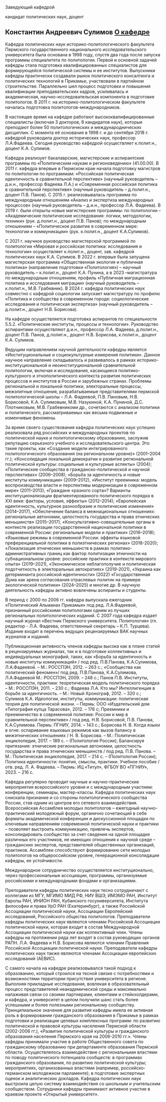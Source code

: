 Заведующий кафедрой
   

 кандидат политических наук, доцент
   

**Константин Андреевич Сулимов**
[О кафедре](http://www.psu.ru/fakultety/istoriko-politologicheskij-fakultet/kafedry/kafedra-politicheskikh-nauk/o-kafedre)
---------------------------------------------------------------------------------------------------------





 Кафедра политических наук историко-политологического факультета Пермского государственного национального исследовательского университета была основана в 1998 году, спустя два года после запуска программы специалитета по политологии. Первой и основной задачей кафедры стала подготовка квалифицированных специалистов для формирующейся политической системы и ее институтов. Выпускники кафедры практически создавали рынок политического консалтинга и политических технологий в Прикамье, участвовали в партийном строительстве. Параллельно шел процесс подготовки и повышения квалификации преподавательских кадров, усиливалась и академическая, научно-исследовательская компонента в подготовке политологов. В 2011 г. на историко-политологическом факультете началась подготовка политологов-международников.
   

  

 В настоящее время на кафедре работают высококвалифицированные специалисты (включая 3 докторов, 8 кандидатов наук), которые преподают более 50 политологических и международнических дисциплин. С момента её основания в 1998 г. и до сентября 2018 г. кафедрой руководила доктор исторических наук, профессор Л.А.Фадеева. Сегодня руководство кафедрой осуществляет к.полит.н., доцент К.А. Сулимов.
   

  

 Кафедра реализует бакалаврские, магистерские и аспирантские программы по «Политическим наукам и регионоведению» (41.00.00). В 2011 г. кафедра впервые в Пермском крае начала подготовку магистров по политологии по программам: «Российская политическая идентичность в сравнительной перспективе» (научный руководитель – д.и.н., профессор Фадеева Л.А.) и «Современная российская политика в сравнительной перспективе» (научный руководитель – д.полит.н., доцент П.В. Панов). С 2015 г. реализовывалась программа по международным отношениям «Анализ и экспертиза международных процессов» (научный руководитель – д.и.н., профессор Л.А. Фадеева). В 2019 г. были открыты новые магистерские программы: по политологии – «Академические политические исследования: логики, методологии, техники» (рук. д.полит.н., доцент П.В. Панов); по международным отношениям – «Политическое развитие в современном мире: технологии и коммуникации» (рук. к.полит.н., доцент К.А.Сулимов).
   

  

 С 2021 г. научное руководство магистерской программой по политологии «Мировая и российская политика: исследования и технологии» осуществляет к.полит.н., доцент, зав. кафедрой политических наук К.А. Сулимов. В 2022 г. впервые была запущена магистерская программа «Общественная экология и публичная политика» (направление подготовки «Политология») – научный руководитель – к.полит.н., доцент К.А. Пунина, а в 2023 –магистратура по международным отношениям, профиль «Публичная миграционная политика и исследования миграции» (научный руководитель – к.полит.н., М.В. Грабевник). В 2024 г. кафедра политических наук совместно с кафедрой социологии запускает магистратуру по профилю «Политика и сообщества в современном городе: социологические исследования и политическая экспертиза» (научный руководитель – д.полит.н., доцент Н.В. Борисова).
   

  

 На кафедре осуществляется подготовка аспирантов по специальности 5.5.2. «Политические институты, процессы и технологии». Руководство аспирантами осуществляют д.и.н., профессор Л.А. Фадеева, д.полит.н., доцент П.В. Панов, д.полит.н., доцент Н.В. Борисова, к.полит.н., доцент К.А. Сулимов.
   

  

 Ведущим направлением научной деятельности кафедры является «Институциональные и социокультурные измерения политики». Данное научное направление складывалось и развивалось в рамках историко-институциональной и неоинституциональной сравнительной политологии, включая и исследования, касающиеся политико-культурного  и этнополитического контекста развития политических процессов и институтов в России и зарубежных странах. Проблемы региональной и локальной политики, электоральные процессы, межэлитные отношения, разрабатываемые представителями пермской политологической школы – Л.А. Фадеевой, П.В. Пановым, Н.В. Борисовой, К.А. Сулимовым, М.В. Назукиной, К.А. Пуниной, Д.С. Плотниковым, М.В. Грабевникоми др., сочетаются с анализом политики и политического, рассматриваемых как весьма подвижные и изменчивые феномены.
   

  

 За время своего существования кафедра политических наук успешно реализовала ряд российских и международных проектов по политической науке и политологическому образованию, заслужив репутацию серьезного учебного и исследовательского центра. Это такие проекты, как «Создание модели интегрированного политологического образования (на региональном уровне)» (2001–2004 гг.); «Консолидация локальной демократии и развитие региональной политической культуры: социальные и культурные аспекты» (2004); «Политические сообщества в гражданско-политической и научной перспективах» (2006–2008); «Борьба за идентичность и новые институты коммуникации» (2009–2012), «Институт преемника: модель воспроизводства власти и перспективы модернизации в современном мире» (2011–2013); «Граждане «разного сорта»? Варианты институционализации фрагментированного политического порядка в XXI веке: факторы, условия, эффекты» (2012–2014); «Европейская идентичность, культурное разнообразие и политические изменения» (2014–2017), «Обеспечение баланса в межнациональных отношениях: региональные автономии, целостность государства и права этнических меньшинств» (2015–2017), «Консультативно-совещательные органы в контексте реализации государственной национальной политики в современной России: региональные модели и практики» (2016–2018); «Языковые режимы в современной России: эффекты языковой преференциальной политики в полиэтнических регионах» (2018-2020); «Локализация этнических меньшинств в рамках политико-административных границ как фактор политизации этничности на субнациональном уровне: российские практики в контексте мирового опыта» (2019–2021), «Экономическое неблагополучие и политическая подотчетность в электоральных автократиях» (2019-2021), «Украина как детерминанта российской идентичности» (2022) «Государственная Дума как арена согласования отраслевых политик на примере экологической политики» (2024–2025) и многие др. В научную деятельность кафедры активно вовлечены аспиранты и студенты.
   

  

 В период с 2000 по 2006 гг. кафедра выпускала ежегодник «Политический Альманах Прикамья» под ред. Л.А.Фадеевой, признанный российскими политологами одним из лучших региональных политологических изданий. C 2007 года кафедра издает научный журнал «Вестник Пермского университета. Политология»  (гл. редактор - Л.А. Фадеева, ответственный секретарь – К.П. Турцева). Издание входит в перечень ведущих рецензируемых ВАК научных журналов и изданий.
   

  

 Публикационная активность членов кафедры высока как в плане статей в рецензируемых журналах, так и в подготовке коллективных и индивидуальных монографий, таких, как «Борьба за идентичность и новые институты коммуникаций» / под ред. П.В.Панова, К.А.Сулимова, Л.А.Фадеевой. – М.: РОССПЭН, 2012. – 263 с.; «Сообщества как политический феномен»/ под ред. П.В.Панова, К.А.Сулимова, Л.А.Фадеевой М.: РОССПЭН, 2009. – 248 с.; Панов П.В. Институты, идентичности, практики: теоретическая модель политического порядка – М.: РОССПЭН, 2011. – 230 с.; Фадеева Л.А. Кто мы? Интеллигенция в борьбе за идентичность. – М.: Новый Хронограф, 2012. – 320 с.; Сулимов К.А. Идеологии, институты, коммуникации: политическая теория для политической жизни. – Пермь: ООО «Издательский дом «Типография купца Тарасова», 2012. – 176 с; Преемники и преемничество в современной политике: России и мир в сравнительной перспективе» / под ред. Н.В. Борисовой, П.В. Панова, К.А.Сулимова. Пермь: ПГНИУ, 2014. – 143 с.; Борисова Н. В. Когда языки в огне: оспаривание языковых режимов как вызов балансу в межэтнических отношениях / Н. В. Борисова. – М.: Политическая энциклопедия, 2017. – 189 с. – (Политология России); Балансируя притязания: этнические региональные автономии, целостность государства и права этнических меньшинств / под ред. П.В. Панова. – М.: Политическая энциклопедия, 2017. – 214 с. – (Политология России); Политика идентичности: понятия, смыслы, практики. Учебное пособие / отв. ред. Л. А. Фадеева. – Пермь: ИЦ «Титул», ФГБОУ ВО «ПГНИУ», 2023. – 216 с.
   

  

 Кафедра регулярно проводит научные и научно-практические мероприятия всероссийского уровня и с международным участием: конференции, семинары, мастер-классы. Кафедра политических наук снискала признание и со стороны политологического сообщества России, став одним из центров его сетевого взаимодействия. Всероссийская Ассамблея молодых политологов – ежегодный научно-практический молодежный форум, органично сочетающий в себе форматы академической конференции и дискуссионной площадки по ключевым направлениям современной политической науки и практики – позволяет выстроить коммуникацию, привлечь экспертов, консолидировать сообщество за счет сведения на одной площадке различных его участников, не имеющих отношения к научной среде – гражданских экспертов, представителей общественных организаций, практиков. Ассамблеи способствуют формированию сети молодых политологов на общероссийском уровне, генерационной консолидации кафедры, ее устойчивости.
   

  

 Международное сотрудничество осуществляется институционально, через профессиональные ассоциации, программы, организуемые российскими и международными фондами и организациями.
   

  

 Преподаватели кафедры политических наук тесно сотрудничают с коллегами из МГУ, МГИМО МИД РФ, НИУ ВШЭ, ИМЭМО РАН, Институт Европы РАН, ИНИОН РАН, Кубанского госуниверситета, Института философии и права УрО РАН (Екатеринбург), а также Российской Ассоциации политической науки, Ассоциации Европейский исследований, Российского общества политологов. Преподаватели кафедры политических наук являются членами Российской Ассоциации политической науки, которая входит в состав Международной Ассоциации политической науки как коллективный член. Члены кафедры на протяжении ряда лет входят в состав руководящих органов РАПН. Л.А. Фадеева и Н.В. Борисова являются членами Правления Российской Ассоциации политической науки. Преподаватели кафедры политических наук также являются членами Ассоциации европейских исследований (АЕВИС).
   

  

 С самого начала на кафедре реализовывался такой подход к образованию, который строился на тесной связке с потребностями и возможностями территории присутствия университета в регионе. Выполняя прикладные исследования, вовлекая в образовательный процесс представителей неакадемической среды и максимально налаживая связи со своими партнерами, клиентами и стейкхолдерами, и кафедра, и университет в целом получили шанс стать более успешными и более полезными региональному сообществу. Принципиальное значение для развития кафедры имела ее активная роль в формировании гражданского образования в Прикамье в рамках подготовки и реализации целевых комплексных программ: по развитию политической и правовой культуры населения Пермской области (2002-2006 гг.), «Развитие политической культуры и гражданского образования населения Пермского края на 2006-2010 гг.». Члены кафедры принимали участие в работе Общественного совета по гражданскому образованию при департаменте образования Пермской области. Осуществлялось взаимодействие с региональными властями по поводу политического потенциала сообществ: в программах гражданского образования, по развитию политической культуры; мероприятиях, организованных властями (например, российско-германском молодежном парламенте); в подготовке экспертных оценок и аналитических докладов. Кафедра политических наук выстроила целую систему взаимодействия со школьным и учительским сообществом. Сотрудники кафедры принимают активное участие в краевом проекте «Открытый университет».